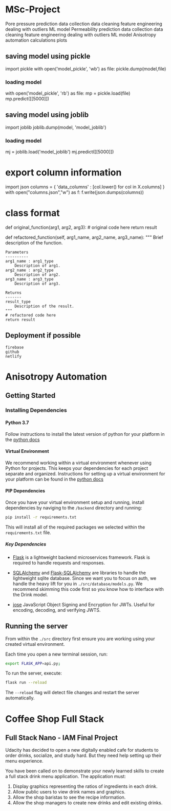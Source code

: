 # MSc-Project
Pore pressure prediction
    data collection
    data cleaning
    feature engineering
        dealing with outliers
    ML model
Permeability prediction
    data collection
    data cleaning
    feature engineering
        dealing with outliers
    ML model
Anisotropy automation
    calculations
    plots

## saving model using pickle
import pickle
with open('model_pickle', 'wb') as file:
    pickle.dump(model,file)
### loading model
with open('model_pickle', 'rb') as file:
    mp = pickle.load(file)
mp.predict([[5000]])

## saving model using joblib
import joblib
joblib.dump(model, 'model_joblib')
### loading model
mj = joblib.load('model_joblib')
mj.predict([[5000]])

# export column information
import json
columns = {
    'data_columns' : [col.lower() for col in X.columns]
}
with open("columns.json","w") as f:
    f.write(json.dumps(columns))

# class format
def original_function(arg1, arg2, arg3):
    # original code here
    return result

def refactored_function(self, arg1_name, arg2_name, arg3_name):
    """
    Brief description of the function.

    Parameters
    ----------
    arg1_name : arg1_type
        Description of arg1.
    arg2_name : arg2_type
        Description of arg2.
    arg3_name : arg3_type
        Description of arg3.

    Returns
    -------
    result_type
        Description of the result.
    """
    # refactored code here
    return result

## Deployment if possible
    firebase
    github
    netlify


# Anisotropy Automation

## Getting Started

### Installing Dependencies

#### Python 3.7

Follow instructions to install the latest version of python for your platform in the [python docs](https://docs.python.org/3/using/unix.html#getting-and-installing-the-latest-version-of-python)

#### Virtual Environment

We recommend working within a virtual environment whenever using Python for projects. This keeps your dependencies for each project separate and organized. Instructions for setting up a virtual environment for your platform can be found in the [python docs](https://packaging.python.org/guides/installing-using-pip-and-virtual-environments/)

#### PIP Dependencies

Once you have your virtual environment setup and running, install dependencies by naviging to the `/backend` directory and running:

```bash
pip install -r requirements.txt
```

This will install all of the required packages we selected within the `requirements.txt` file.

##### Key Dependencies

- [Flask](http://flask.pocoo.org/) is a lightweight backend microservices framework. Flask is required to handle requests and responses.

- [SQLAlchemy](https://www.sqlalchemy.org/) and [Flask-SQLAlchemy](https://flask-sqlalchemy.palletsprojects.com/en/2.x/) are libraries to handle the lightweight sqlite database. Since we want you to focus on auth, we handle the heavy lift for you in `./src/database/models.py`. We recommend skimming this code first so you know how to interface with the Drink model.

- [jose](https://python-jose.readthedocs.io/en/latest/) JavaScript Object Signing and Encryption for JWTs. Useful for encoding, decoding, and verifying JWTS.

## Running the server

From within the `./src` directory first ensure you are working using your created virtual environment.

Each time you open a new terminal session, run:

```bash
export FLASK_APP=api.py;
```

To run the server, execute:

```bash
flask run --reload
```

The `--reload` flag will detect file changes and restart the server automatically.



# Coffee Shop Full Stack

## Full Stack Nano - IAM Final Project

Udacity has decided to open a new digitally enabled cafe for students to order drinks, socialize, and study hard. But they need help setting up their menu experience.

You have been called on to demonstrate your newly learned skills to create a full stack drink menu application. The application must:

1. Display graphics representing the ratios of ingredients in each drink.
2. Allow public users to view drink names and graphics.
3. Allow the shop baristas to see the recipe information.
4. Allow the shop managers to create new drinks and edit existing drinks.
